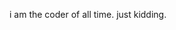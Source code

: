 i am the coder of all time. just kidding. 
<!---
bokpizza/bokpizza is a ✨ special ✨ repository because its `README.md` (this file) appears on your GitHub profile.
You can click the Preview link to take a look at your changes.
--->
